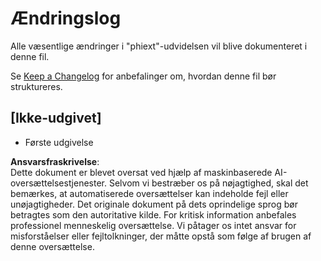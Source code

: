 # Ændringslog

Alle væsentlige ændringer i "phiext"-udvidelsen vil blive dokumenteret i denne fil.

Se [Keep a Changelog](http://keepachangelog.com/) for anbefalinger om, hvordan denne fil bør struktureres.

## [Ikke-udgivet]

- Første udgivelse

**Ansvarsfraskrivelse**:  
Dette dokument er blevet oversat ved hjælp af maskinbaserede AI-oversættelsestjenester. Selvom vi bestræber os på nøjagtighed, skal det bemærkes, at automatiserede oversættelser kan indeholde fejl eller unøjagtigheder. Det originale dokument på dets oprindelige sprog bør betragtes som den autoritative kilde. For kritisk information anbefales professionel menneskelig oversættelse. Vi påtager os intet ansvar for misforståelser eller fejltolkninger, der måtte opstå som følge af brugen af denne oversættelse.